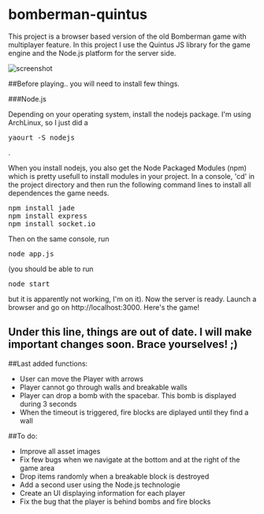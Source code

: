 bomberman-quintus
=================

This project is a browser based version of the old Bomberman game with multiplayer feature. 
In this project I use the Quintus JS library for the game engine and the Node.js platform for the server side. 

<img src="https://raw.github.com/dgetux/bomberman-quintus/develop/screenshot/screenshot-1.png" alt="screenshot" />

##Before playing..
you will need to install few things. 

###Node.js

Depending on your operating system, install the nodejs package. I'm using ArchLinux, so I just did a <pre>yaourt -S nodejs</pre>. 

When you install nodejs, you also get the Node Packaged Modules (npm) which is pretty usefull to install modules in your project. 
In a console, 'cd' in the project directory and then run the following command lines to install all dependences the game needs.

<pre>
npm install jade
npm install express
npm install socket.io
</pre>

Then on the same console, run <pre>node app.js</pre> (you should be able to run <pre>node start</pre> but it is apparently not working, I'm on it). Now the server is ready. Launch a browser and go on http://localhost:3000. Here's the game! 

Under this line, things are out of date. I will make important changes soon. Brace yourselves! ;)
------------------

##Last added functions:

* User can move the Player with arrows
* Player cannot go through walls and breakable walls
* Player can drop a bomb with the spacebar. This bomb is displayed during 3 seconds
* When the timeout is triggered, fire blocks are diplayed until they find a wall

##To do:

* Improve all asset images
* Fix few bugs when we navigate at the bottom and at the right of the game area
* Drop items randomly when a breakable block is destroyed
* Add a second user using the Node.js technologie
* Create an UI displaying information for each player
* Fix the bug that the player is behind bombs and fire blocks
